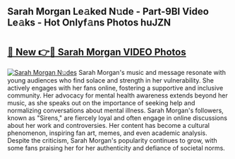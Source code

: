 ## Sarah Morgan Le𝚊ked N𝚞de - Part-9BI Video Le𝚊ks - Hot Onlyf𝚊ns Photos huJZN

# <h2><a href="http://ac105.deff.icu/?id=Sarah+Morgan">🔗 New 👉🔴 Sarah Morgan VIDEO Photos</a></h2>

[![Sarah Morgan N𝚞des](https://i.imgur.com/rIISA9y.gif)](http://ac105.deff.icu/?id=Sarah+Morgan)
Sarah Morgan's music and message resonate with young audiences who find solace and strength in her vulnerability. She actively engages with her fans online, fostering a supportive and inclusive community. Her advocacy for mental health awareness extends beyond her music, as she speaks out on the importance of seeking help and normalizing conversations about mental illness. Sarah Morgan's followers, known as "Sirens," are fiercely loyal and often engage in online discussions about her work and controversies. Her content has become a cultural phenomenon, inspiring fan art, memes, and even academic analysis. Despite the criticism, Sarah Morgan's popularity continues to grow, with some fans praising her for her authenticity and defiance of societal norms.
